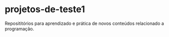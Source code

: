 # projetos-de-teste1
Reposititórios para aprendizado e prática de novos conteúdos relacionado a programação.
